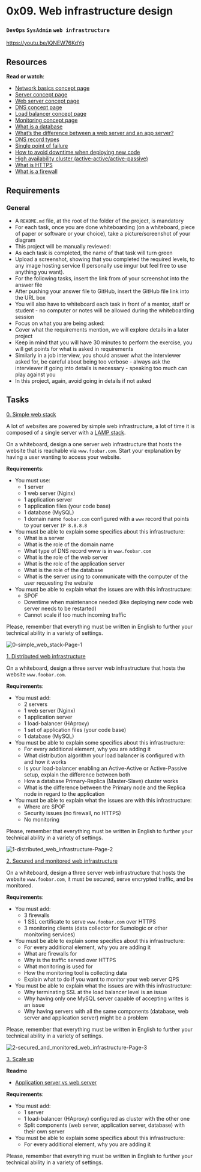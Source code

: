 # 0x09. Web infrastructure design
### `DevOps` `SysAdmin` `web infrastructure`

https://youtu.be/lQNEW76KdYg

## Resources
**Read or watch**:

* [Network basics concept page]()
* [Server concept page]()
* [Web server concept page]()
* [DNS concept page]()
* [Load balancer concept page]()
* [Monitoring concept page]()
* [What is a database]()
* [What’s the difference between a web server and an app server?]()
* [DNS record types]()
* [Single point of failure]()
* [How to avoid downtime when deploying new code]()
* [High availability cluster (active-active/active-passive)]()
* [What is HTTPS]()
* [What is a firewall]()

## Requirements
### General
* A `README.md` file, at the root of the folder of the project, is mandatory
* For each task, once you are done whiteboarding (on a whiteboard, piece of paper or software or your choice), take a picture/screenshot of your diagram
* This project will be manually reviewed:
* As each task is completed, the name of that task will turn green
* Upload a screenshot, showing that you completed the required levels, to any image hosting service (I personally use imgur but feel free to use anything you want).
* For the following tasks, insert the link from of your screenshot into the answer file
* After pushing your answer file to GitHub, insert the GitHub file link into the URL box
* You will also have to whiteboard each task in front of a mentor, staff or student - no computer or notes will be allowed during the whiteboarding session
* Focus on what you are being asked:
* Cover what the requirements mention, we will explore details in a later project
* Keep in mind that you will have 30 minutes to perform the exercise, you will get points for what is asked in requirements
* Similarly in a job interview, you should answer what the interviewer asked for, be careful about being too verbose - always ask the interviewer if going into details is necessary - speaking too much can play against you
* In this project, again, avoid going in details if not asked

## Tasks

[0. Simple web stack](./0-simple_web_stack)

A lot of websites are powered by simple web infrastructure, a lot of time it is composed of a single server with a [LAMP stack](https://en.wikipedia.org/wiki/LAMP_%28software_bundle%29).

On a whiteboard, design a one server web infrastructure that hosts the website that is reachable via `www.foobar.com`. Start your explanation by having a user wanting to access your website.

**Requirements**:

* You must use:
	* 1 server
	* 1 web server (Nginx)
	* 1 application server
	* 1 application files (your code base)
	* 1 database (MySQL)
	* 1 domain name `foobar.com` configured with a `www` record that points to your server `IP 8.8.8.8`
* You must be able to explain some specifics about this infrastructure:
	* What is a server
	* What is the role of the domain name
	* What type of DNS record www is in `www.foobar.com`
	* What is the role of the web server
	* What is the role of the application server
	* What is the role of the database
	* What is the server using to communicate with the computer of the user requesting the website
* You must be able to explain what the issues are with this infrastructure:
	* SPOF
	* Downtime when maintenance needed (like deploying new code web server needs to be restarted)
	* Cannot scale if too much incoming traffic

Please, remember that everything must be written in English to further your technical ability in a variety of settings.

![0-simple_web_stack-Page-1](https://github.com/samuelselasi/alx-system_engineering-devops/assets/85158665/1704875d-03c5-4ecc-b36e-46bea7e24da7)

[1. Distributed web infrastructure](./1-distributed_web_infrastructure)

On a whiteboard, design a three server web infrastructure that hosts the website `www.foobar.com`.

**Requirements**:

* You must add:
	* 2 servers
	* 1 web server (Nginx)
	* 1 application server
	* 1 load-balancer (HAproxy)
	* 1 set of application files (your code base)
	* 1 database (MySQL)
* You must be able to explain some specifics about this infrastructure:
	* For every additional element, why you are adding it
	* What distribution algorithm your load balancer is configured with and how it works
	* Is your load-balancer enabling an Active-Active or Active-Passive setup, explain the difference between both
	* How a database Primary-Replica (Master-Slave) cluster works
	* What is the difference between the Primary node and the Replica node in regard to the application
* You must be able to explain what the issues are with this infrastructure:
	* Where are SPOF
	* Security issues (no firewall, no HTTPS)
	* No monitoring

Please, remember that everything must be written in English to further your technical ability in a variety of settings.

![1-distributed_web_infrastructure-Page-2](https://github.com/samuelselasi/alx-system_engineering-devops/assets/85158665/6eb9a9f9-3c0a-4612-9abf-af49a9e19f91)

[2. Secured and monitored web infrastructure](./2-secured_and_monitored_web_infrastructure)

On a whiteboard, design a three server web infrastructure that hosts the website `www.foobar.com`, it must be secured, serve encrypted traffic, and be monitored.

**Requirements**:

* You must add:
	* 3 firewalls
	* 1 SSL certificate to serve `www.foobar.com` over HTTPS
	* 3 monitoring clients (data collector for Sumologic or other monitoring services)
* You must be able to explain some specifics about this infrastructure:
	* For every additional element, why you are adding it
	* What are firewalls for
	* Why is the traffic served over HTTPS
	* What monitoring is used for
	* How the monitoring tool is collecting data
	* Explain what to do if you want to monitor your web server QPS
* You must be able to explain what the issues are with this infrastructure:
	* Why terminating SSL at the load balancer level is an issue
	* Why having only one MySQL server capable of accepting writes is an issue
	* Why having servers with all the same components (database, web server and application server) might be a problem

Please, remember that everything must be written in English to further your technical ability in a variety of settings.

![2-secured_and_monitored_web_infrastructure-Page-3](https://github.com/samuelselasi/alx-system_engineering-devops/assets/85158665/d9b54b70-1f32-4597-b144-6a1bb7efca29)

[3. Scale up](./3-scale_up)

**Readme**

* [Application server vs web server](https://www.nginx.com/resources/glossary/application-server-vs-web-server/)

**Requirements**:

* You must add:
	* 1 server
	* 1 load-balancer (HAproxy) configured as cluster with the other one
	* Split components (web server, application server, database) with their own server
* You must be able to explain some specifics about this infrastructure:
	* For every additional element, why you are adding it

Please, remember that everything must be written in English to further your technical ability in a variety of settings.
